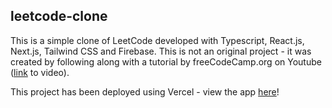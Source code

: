 ## leetcode-clone

This is a simple clone of LeetCode developed with Typescript, React.js, Next.js, Tailwind CSS and Firebase. This is not an original project - it was created by following along with a tutorial by freeCodeCamp.org on Youtube ([link](https://www.youtube.com/watch?v=GnodscC2p-A&t) to video).

This project has been deployed using Vercel - view the app [here](https://leetcode-clone-lxingern.vercel.app/)!

